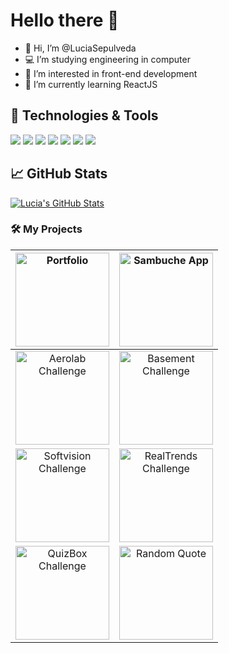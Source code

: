 # Hello there 👋

- 👋 Hi, I’m @LuciaSepulveda
- 💻 I’m studying engineering in computer 
- 👀 I’m interested in front-end development
- 🌱 I’m currently learning ReactJS
<!---
- 💞️ I’m looking to collaborate on ...
- 📫 How to reach me ...
---->
<!---
LuciaSepulveda/LuciaSepulveda is a ✨ special ✨ repository because its `README.md` (this file) appears on your GitHub profile.
You can click the Preview link to take a look at your changes.
--->

## 🔧 Technologies & Tools

![](https://img.shields.io/badge/Editor-VS_Code-informational?style=flat&logo=visual-studio-code&logoColor=white&color=brightgreen)
![](https://img.shields.io/badge/Code-Java-informational?style=flat&logo=java&logoColor=white&color=brightgreen)
![](https://img.shields.io/badge/Code-JavaScript-informational?style=flat&logo=javascript&logoColor=white&color=brightgreen)
![](https://img.shields.io/badge/Code-React-informational?style=flat&logo=react&logoColor=white&color=brightgreen)
![](https://img.shields.io/badge/Code-Typescript-informational?style=flat&logo=typescript&logoColor=white&color=brightgreen)
![](https://img.shields.io/badge/Code-HTML5-informational?style=flat&logo=HTML5&logoColor=white&color=brightgreen)
![](https://img.shields.io/badge/Style-CSS-informational?style=flat&logo=css3&logoColor=white&color=brightgreen)


## &#x1f4c8; GitHub Stats

<a href="https://github.com/LuciaSepulveda">
  <img align="center" src="https://github-readme-stats.vercel.app/api/top-langs/?username=LuciaSepulveda&hide=c%2B%2B,c,html&title_color=6aa6f8&text_color=8a919a&icon_color=6aa6f8&bg_color=0e1116" alt="Lucia's GitHub Stats" />
</a>

### 🛠️ My Projects
| <a href="https://luciasepulveda.netlify.app/" target="_blank"><img alt="Portfolio" src="https://media.giphy.com/media/kU0fVfR7T5ieEOvppg/giphy.gif" height="150" align="center"></a>|<a href="https://sambuche.netlify.app/" target="_blank"> <img alt="Sambuche App" src="https://media.giphy.com/media/VPLRg74LghigC8YaeF/giphy.gif" height="150" align="center"></a>|
|:-------------:|:-------------:|
|<a href="https://aerolabchallenge.web.app/" target="_blank"><img alt="Aerolab Challenge" src="https://media.giphy.com/media/yo04mwjXqBKZ8GIlDq/giphy.gif" height="150" align="center"></a>|<a href="https://basement-challenge-ls.vercel.app/" target="_blank"> <img alt="Basement Challenge" src="https://media.giphy.com/media/e8AFT2Ee3eOb4KYD1w/giphy.gif?cid=790b7611c8226c3ea4cb3f9b37ad39184545bc33d61cc46e&rid=giphy.gif&ct=g" height="150" align="center"></a>|
|<a href="https://cognizant-softvision-challenge.netlify.app/" target="_blank"><img alt="Softvision Challenge" src="https://media.giphy.com/media/EixfJuTJKtX2PHm9Q7/giphy.gif?cid=790b761123b7e2b409fe9342bd1abd7f2f6080d6e5e86955&rid=giphy.gif&ct=g" height="150" align="center"></a>|<a href="https://realtrends-challenge.netlify.app/" target="_blank"><img alt="RealTrends Challenge" src="https://media.giphy.com/media/GyWMoCfpKK87IiQIWc/giphy.gif" height="150" align="center"></a>|
|<a href="https://quizbox-vision.web.app/" target="_blank"> <img alt="QuizBox Challenge" src="https://media.giphy.com/media/7ktPrTC9wnNwCqTBEv/giphy.gif" height="150" align="center"></a>|<a href="https://random-quote-luciasepulveda.netlify.app/" target="_blank"> <img alt="Random Quote" src="https://media.giphy.com/media/KLL6VFvXFUph4w66nf/giphy.gif?cid=790b761166a82659dc1eca9d82abef169e7d16bbadfaff5b&rid=giphy.gif&ct=g" height="150" align="center"></a>|

